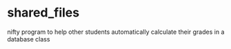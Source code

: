 # shared_files
nifty program to help other students automatically calculate their grades in a database class
